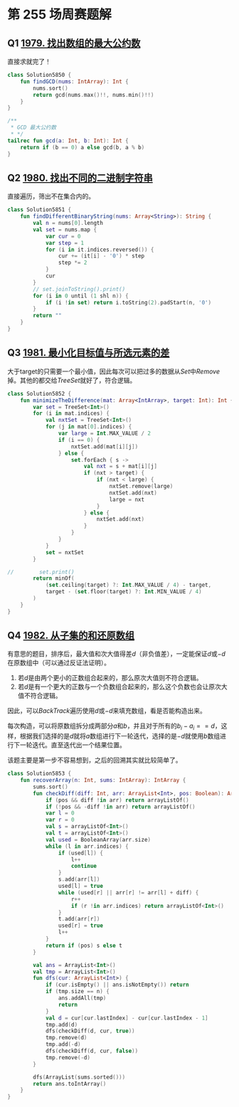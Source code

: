 # 第 255 场周赛题解

## Q1 [1979. 找出数组的最大公约数](https://leetcode-cn.com/problems/find-greatest-common-divisor-of-array/)

直接求就完了！

```kotlin
class Solution5850 {
    fun findGCD(nums: IntArray): Int {
        nums.sort()
        return gcd(nums.max()!!, nums.min()!!)
    }
}

/**
 * GCD 最大公约数
 * */
tailrec fun gcd(a: Int, b: Int): Int {
    return if (b == 0) a else gcd(b, a % b)
}
```

## Q2 [1980. 找出不同的二进制字符串](https://leetcode-cn.com/problems/find-unique-binary-string/)

直接遍历，筛出不在集合内的。

```kotlin
class Solution5851 {
    fun findDifferentBinaryString(nums: Array<String>): String {
        val n = nums[0].length
        val set = nums.map {
            var cur = 0
            var step = 1
            for (i in it.indices.reversed()) {
                cur += (it[i] - '0') * step
                step *= 2
            }
            cur
        }
        // set.joinToString().print()
        for (i in 0 until (1 shl n)) {
            if (i !in set) return i.toString(2).padStart(n, '0')
        }
        return ""
    }
}
```

## Q3 [1981. 最小化目标值与所选元素的差](https://leetcode-cn.com/problems/minimize-the-difference-between-target-and-chosen-elements/)

大于target的只需要一个最小值，因此每次可以把过多的数据从$Set$中$Remove$掉。其他的都交给$TreeSet$就好了，符合逻辑。

```kotlin
class Solution5852 {
    fun minimizeTheDifference(mat: Array<IntArray>, target: Int): Int {
        var set = TreeSet<Int>()
        for (i in mat.indices) {
            val nxtSet = TreeSet<Int>()
            for (j in mat[0].indices) {
                var large = Int.MAX_VALUE / 2
                if (i == 0) {
                    nxtSet.add(mat[i][j])
                } else {
                    set.forEach { s ->
                        val nxt = s + mat[i][j]
                        if (nxt > target) {
                            if (nxt < large) {
                                nxtSet.remove(large)
                                nxtSet.add(nxt)
                                large = nxt
                            }
                        } else {
                            nxtSet.add(nxt)
                        }
                    }
                }
            }
            set = nxtSet
        }

//        set.print()
        return minOf(
            (set.ceiling(target) ?: Int.MAX_VALUE / 4) - target,
            target - (set.floor(target) ?: Int.MIN_VALUE / 4)
        )
    }
}
```

## Q4 [1982. 从子集的和还原数组](https://leetcode-cn.com/problems/find-array-given-subset-sums/)

有意思的题目，排序后，最大值和次大值得差$d$（非负值差），一定能保证$d$或$-d$在原数组中（可以通过反证法证明）。

1. 若$d$是由两个更小的正数组合起来的，那么原次大值则不符合逻辑。
2. 若$d$是有一个更大的正数与一个负数组合起来的，那么这个负数也会让原次大值不符合逻辑。

因此，可以$BackTrack$遍历使用$d$或$-d$来填充数组，看是否能构造出来。

每次构造，可以将原数组拆分成两部分$a$和$b$，并且对于所有的$b_{i} - a_{i} == d$，这样，根据我们选择的是$d$就将$a$数组进行下一轮迭代，选择的是$-d$就使用$b$数组进行下一轮迭代。直至迭代出一个结果位置。

该题主要是第一步不容易想到，之后的回溯其实就比较简单了。

```kotlin
class Solution5853 {
    fun recoverArray(n: Int, sums: IntArray): IntArray {
        sums.sort()
        fun checkDiff(diff: Int, arr: ArrayList<Int>, pos: Boolean): ArrayList<Int> {
            if (pos && diff !in arr) return arrayListOf()
            if (!pos && -diff !in arr) return arrayListOf()
            var l = 0
            var r = 0
            val s = arrayListOf<Int>()
            val t = arrayListOf<Int>()
            val used = BooleanArray(arr.size)
            while (l in arr.indices) {
                if (used[l]) {
                    l++
                    continue
                }
                s.add(arr[l])
                used[l] = true
                while (used[r] || arr[r] != arr[l] + diff) {
                    r++
                    if (r !in arr.indices) return arrayListOf<Int>()
                }
                t.add(arr[r])
                used[r] = true
                l++
            }
            return if (pos) s else t
        }

        val ans = ArrayList<Int>()
        val tmp = ArrayList<Int>()
        fun dfs(cur: ArrayList<Int>) {
            if (cur.isEmpty() || ans.isNotEmpty()) return
            if (tmp.size == n) {
                ans.addAll(tmp)
                return
            }
            val d = cur[cur.lastIndex] - cur[cur.lastIndex - 1]
            tmp.add(d)
            dfs(checkDiff(d, cur, true))
            tmp.remove(d)
            tmp.add(-d)
            dfs(checkDiff(d, cur, false))
            tmp.remove(-d)
        }

        dfs(ArrayList(sums.sorted()))
        return ans.toIntArray()
    }
}
```
